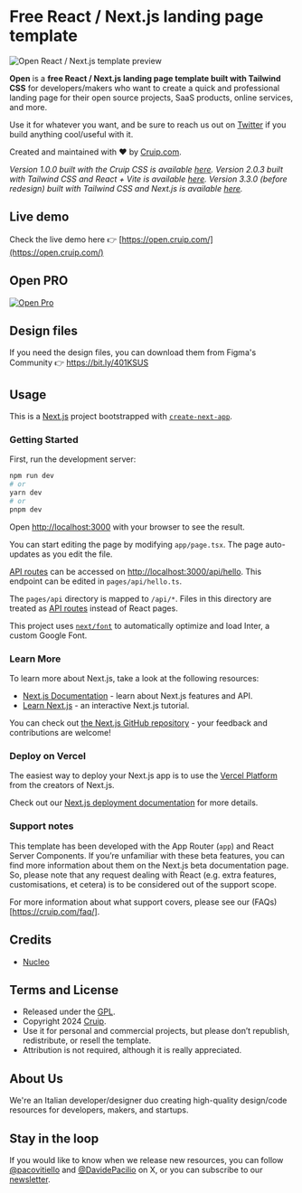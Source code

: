 # Free React / Next.js landing page template

![Open React / Next.js template preview](https://github.com/user-attachments/assets/522a5e46-2a0e-48ca-80eb-87c7fa58f3ea)

**Open** is a **free React / Next.js landing page template built with Tailwind CSS** for developers/makers who want to create a quick and professional landing page for their open source projects, SaaS products, online services, and more.

Use it for whatever you want, and be sure to reach us out on [Twitter](https://twitter.com/Cruip_com) if you build anything cool/useful with it.

Created and maintained with ❤️ by [Cruip.com](https://cruip.com).

_Version 1.0.0 built with the Cruip CSS is available [here](https://github.com/cruip/open-react-template/releases/tag/1.0.0)._
_Version 2.0.3 built with Tailwind CSS and React + Vite is available [here](https://github.com/cruip/open-react-template/releases/tag/2.0.3)._
_Version 3.3.0 (before redesign) built with Tailwind CSS and Next.js is available [here](https://github.com/cruip/open-react-template/releases/tag/3.3.0)._

## Live demo

Check the live demo here 👉️ [https://open.cruip.com/](https://open.cruip.com/)

## Open PRO

[![Open Pro](https://github.com/user-attachments/assets/2062c728-95f1-4d59-aa2d-d63556f625d5)](https://cruip.com/)

## Design files

If you need the design files, you can download them from Figma's Community 👉 https://bit.ly/401KSUS

## Usage

This is a [Next.js](https://nextjs.org/) project bootstrapped with [`create-next-app`](https://github.com/vercel/next.js/tree/canary/packages/create-next-app).

### Getting Started

First, run the development server:

```bash
npm run dev
# or
yarn dev
# or
pnpm dev
```

Open [http://localhost:3000](http://localhost:3000) with your browser to see the result.

You can start editing the page by modifying `app/page.tsx`. The page auto-updates as you edit the file.

[API routes](https://nextjs.org/docs/api-routes/introduction) can be accessed on [http://localhost:3000/api/hello](http://localhost:3000/api/hello). This endpoint can be edited in `pages/api/hello.ts`.

The `pages/api` directory is mapped to `/api/*`. Files in this directory are treated as [API routes](https://nextjs.org/docs/api-routes/introduction) instead of React pages.

This project uses [`next/font`](https://nextjs.org/docs/basic-features/font-optimization) to automatically optimize and load Inter, a custom Google Font.

### Learn More

To learn more about Next.js, take a look at the following resources:

- [Next.js Documentation](https://nextjs.org/docs) - learn about Next.js features and API.
- [Learn Next.js](https://nextjs.org/learn) - an interactive Next.js tutorial.

You can check out [the Next.js GitHub repository](https://github.com/vercel/next.js/) - your feedback and contributions are welcome!

### Deploy on Vercel

The easiest way to deploy your Next.js app is to use the [Vercel Platform](https://vercel.com/new?utm_medium=default-template&filter=next.js&utm_source=create-next-app&utm_campaign=create-next-app-readme) from the creators of Next.js.

Check out our [Next.js deployment documentation](https://nextjs.org/docs/deployment) for more details.

### Support notes

This template has been developed with the App Router (`app`) and React Server Components. If you’re unfamiliar with these beta features, you can find more information about them on the Next.js beta documentation page. So, please note that any request dealing with React (e.g. extra features, customisations, et cetera) is to be considered out of the support scope.

For more information about what support covers, please see our (FAQs)[https://cruip.com/faq/].

## Credits

- [Nucleo](https://nucleoapp.com/)

## Terms and License

- Released under the [GPL](https://www.gnu.org/licenses/gpl-3.0.html).
- Copyright 2024 [Cruip](https://cruip.com/).
- Use it for personal and commercial projects, but please don’t republish, redistribute, or resell the template.
- Attribution is not required, although it is really appreciated.

## About Us

We're an Italian developer/designer duo creating high-quality design/code resources for developers, makers, and startups.

## Stay in the loop

If you would like to know when we release new resources, you can follow [@pacovitiello](https://x.com/pacovitiello) and [@DavidePacilio](https://x.com/DavidePacilio) on X, or you can subscribe to our [newsletter](https://cruip.com/newsletter/).


<!-- Security scan triggered at 2025-09-02 20:56:57 -->

<!-- Security scan triggered at 2025-09-11 05:47:48 -->

<!-- Security scan triggered at 2025-09-28 15:24:16 -->

<!-- Security scan triggered at 2025-09-28 15:27:01 -->